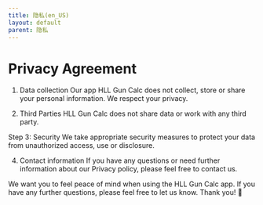 ```yaml
---
title: 隐私(en_US)
layout: default
parent: 隐私
---
```


# Privacy Agreement

1. Data collection
   Our app HLL Gun Calc does not collect, store or share your personal information. We respect your privacy.

2. Third Parties
   HLL Gun Calc does not share data or work with any third party.

Step 3: Security
We take appropriate security measures to protect your data from unauthorized access, use or disclosure.

4. Contact information
   If you have any questions or need further information about our Privacy policy, please feel free to contact us.

We want you to feel peace of mind when using the HLL Gun Calc app. If you have any further questions, please feel free to let us know. Thank you! 🙌
